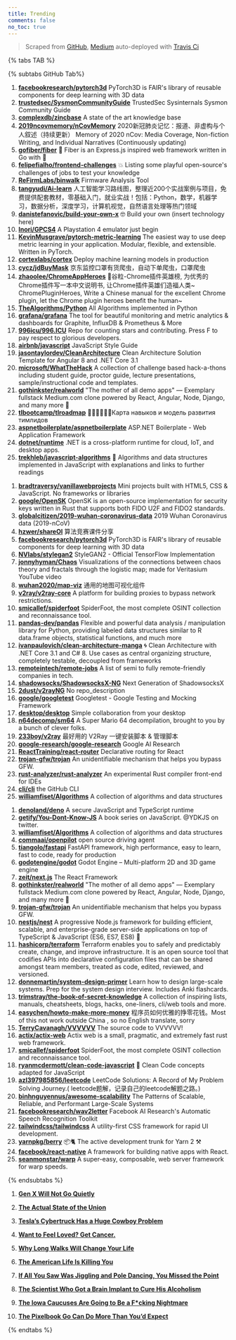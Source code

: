```yaml
---
title: Trending
comments: false
no_toc: true
---
```


> Scraped from [GitHub](https://github.com/trending), [Medium](https://medium.com/topic/popular)
auto-deployed with [Travis Ci](https://travis-ci.org/)

{% tabs TAB %}
<!-- tab GitHub -->
{% subtabs GitHub Tab%}
<!-- tab Daily -->
1. [**facebookresearch/pytorch3d**](https://github.com/facebookresearch/pytorch3d)
PyTorch3D is FAIR's library of reusable components for deep learning with 3D data
2. [**trustedsec/SysmonCommunityGuide**](https://github.com/trustedsec/SysmonCommunityGuide)
TrustedSec Sysinternals Sysmon Community Guide
3. [**complexdb/zincbase**](https://github.com/complexdb/zincbase)
A state of the art knowledge base
4. [**2019ncovmemory/nCovMemory**](https://github.com/2019ncovmemory/nCovMemory)
2020新冠肺炎记忆：报道、非虚构与个人叙述（持续更新） Memory of 2020 nCov: Media Coverage, Non-fiction Writing, and Individual Narratives (Continuously updating)
5. [**gofiber/fiber**](https://github.com/gofiber/fiber)
🚀 Fiber is an Express.js inspired web framework written in Go with 💖
6. [**felipefialho/frontend-challenges**](https://github.com/felipefialho/frontend-challenges)
💥 Listing some playful open-source's challenges of jobs to test your knowledge
7. [**ReFirmLabs/binwalk**](https://github.com/ReFirmLabs/binwalk)
Firmware Analysis Tool
8. [**tangyudi/Ai-learn**](https://github.com/tangyudi/Ai-learn)
人工智能学习路线图，整理近200个实战案例与项目，免费提供配套教材，零基础入门，就业实战！包括：Python，数学，机器学习，数据分析，深度学习，计算机视觉，自然语言处理等热门领域
9. [**danistefanovic/build-your-own-x**](https://github.com/danistefanovic/build-your-own-x)
🤓 Build your own (insert technology here)
10. [**Inori/GPCS4**](https://github.com/Inori/GPCS4)
A Playstation 4 emulator just begin
11. [**KevinMusgrave/pytorch-metric-learning**](https://github.com/KevinMusgrave/pytorch-metric-learning)
The easiest way to use deep metric learning in your application. Modular, flexible, and extensible. Written in PyTorch.
12. [**cortexlabs/cortex**](https://github.com/cortexlabs/cortex)
Deploy machine learning models in production
13. [**cycz/jdBuyMask**](https://github.com/cycz/jdBuyMask)
京东监控口罩有货爬虫，自动下单爬虫，口罩爬虫
14. [**zhaoolee/ChromeAppHeroes**](https://github.com/zhaoolee/ChromeAppHeroes)
🌈谷粒-Chrome插件英雄榜, 为优秀的Chrome插件写一本中文说明书, 让Chrome插件英雄们造福人类~ ChromePluginHeroes, Write a Chinese manual for the excellent Chrome plugin, let the Chrome plugin heroes benefit the human~
15. [**TheAlgorithms/Python**](https://github.com/TheAlgorithms/Python)
All Algorithms implemented in Python
16. [**grafana/grafana**](https://github.com/grafana/grafana)
The tool for beautiful monitoring and metric analytics & dashboards for Graphite, InfluxDB & Prometheus & More
17. [**996icu/996.ICU**](https://github.com/996icu/996.ICU)
Repo for counting stars and contributing. Press F to pay respect to glorious developers.
18. [**airbnb/javascript**](https://github.com/airbnb/javascript)
JavaScript Style Guide
19. [**jasontaylordev/CleanArchitecture**](https://github.com/jasontaylordev/CleanArchitecture)
Clean Architecture Solution Template for Angular 8 and .NET Core 3.1
20. [**microsoft/WhatTheHack**](https://github.com/microsoft/WhatTheHack)
A collection of challenge based hack-a-thons including student guide, proctor guide, lecture presentations, sample/instructional code and templates.
21. [**gothinkster/realworld**](https://github.com/gothinkster/realworld)
"The mother of all demo apps" — Exemplary fullstack Medium.com clone powered by React, Angular, Node, Django, and many more 🏅
22. [**tlbootcamp/tlroadmap**](https://github.com/tlbootcamp/tlroadmap)
👩🏼‍💻👨🏻‍💻Карта навыков и модель развития тимлидов
23. [**aspnetboilerplate/aspnetboilerplate**](https://github.com/aspnetboilerplate/aspnetboilerplate)
ASP.NET Boilerplate - Web Application Framework
24. [**dotnet/runtime**](https://github.com/dotnet/runtime)
.NET is a cross-platform runtime for cloud, IoT, and desktop apps.
25. [**trekhleb/javascript-algorithms**](https://github.com/trekhleb/javascript-algorithms)
📝 Algorithms and data structures implemented in JavaScript with explanations and links to further readings
<!-- endtab -->
<!-- tab Weekly -->
1. [**bradtraversy/vanillawebprojects**](https://github.com/bradtraversy/vanillawebprojects)
Mini projects built with HTML5, CSS & JavaScript. No frameworks or libraries
2. [**google/OpenSK**](https://github.com/google/OpenSK)
OpenSK is an open-source implementation for security keys written in Rust that supports both FIDO U2F and FIDO2 standards.
3. [**globalcitizen/2019-wuhan-coronavirus-data**](https://github.com/globalcitizen/2019-wuhan-coronavirus-data)
2019 Wuhan Coronavirus data (2019-nCoV)
4. [**hzwer/shareOI**](https://github.com/hzwer/shareOI)
算法竞赛课件分享
5. [**facebookresearch/pytorch3d**](https://github.com/facebookresearch/pytorch3d)
PyTorch3D is FAIR's library of reusable components for deep learning with 3D data
6. [**NVlabs/stylegan2**](https://github.com/NVlabs/stylegan2)
StyleGAN2 - Official TensorFlow Implementation
7. [**jonnyhyman/Chaos**](https://github.com/jonnyhyman/Chaos)
Visualizations of the connections between chaos theory and fractals through the logistic map; made for Veritasium YouTube video
8. [**wuhan2020/map-viz**](https://github.com/wuhan2020/map-viz)
通用的地图可视化组件
9. [**v2ray/v2ray-core**](https://github.com/v2ray/v2ray-core)
A platform for building proxies to bypass network restrictions.
10. [**smicallef/spiderfoot**](https://github.com/smicallef/spiderfoot)
SpiderFoot, the most complete OSINT collection and reconnaissance tool.
11. [**pandas-dev/pandas**](https://github.com/pandas-dev/pandas)
Flexible and powerful data analysis / manipulation library for Python, providing labeled data structures similar to R data.frame objects, statistical functions, and much more
12. [**ivanpaulovich/clean-architecture-manga**](https://github.com/ivanpaulovich/clean-architecture-manga)
🌀 Clean Architecture with .NET Core 3.1 and C# 8. Use cases as central organizing structure, completely testable, decoupled from frameworks
13. [**remoteintech/remote-jobs**](https://github.com/remoteintech/remote-jobs)
A list of semi to fully remote-friendly companies in tech.
14. [**shadowsocks/ShadowsocksX-NG**](https://github.com/shadowsocks/ShadowsocksX-NG)
Next Generation of ShadowsocksX
15. [**2dust/v2rayNG**](https://github.com/2dust/v2rayNG)
No repo_description
16. [**google/googletest**](https://github.com/google/googletest)
Googletest - Google Testing and Mocking Framework
17. [**desktop/desktop**](https://github.com/desktop/desktop)
Simple collaboration from your desktop
18. [**n64decomp/sm64**](https://github.com/n64decomp/sm64)
A Super Mario 64 decompilation, brought to you by a bunch of clever folks.
19. [**233boy/v2ray**](https://github.com/233boy/v2ray)
最好用的 V2Ray 一键安装脚本 & 管理脚本
20. [**google-research/google-research**](https://github.com/google-research/google-research)
Google AI Research
21. [**ReactTraining/react-router**](https://github.com/ReactTraining/react-router)
Declarative routing for React
22. [**trojan-gfw/trojan**](https://github.com/trojan-gfw/trojan)
An unidentifiable mechanism that helps you bypass GFW.
23. [**rust-analyzer/rust-analyzer**](https://github.com/rust-analyzer/rust-analyzer)
An experimental Rust compiler front-end for IDEs
24. [**cli/cli**](https://github.com/cli/cli)
the GitHub CLI
25. [**williamfiset/Algorithms**](https://github.com/williamfiset/Algorithms)
A collection of algorithms and data structures
<!-- endtab -->
<!-- tab Monthly -->
1. [**denoland/deno**](https://github.com/denoland/deno)
A secure JavaScript and TypeScript runtime
2. [**getify/You-Dont-Know-JS**](https://github.com/getify/You-Dont-Know-JS)
A book series on JavaScript. @YDKJS on twitter.
3. [**williamfiset/Algorithms**](https://github.com/williamfiset/Algorithms)
A collection of algorithms and data structures
4. [**commaai/openpilot**](https://github.com/commaai/openpilot)
open source driving agent
5. [**tiangolo/fastapi**](https://github.com/tiangolo/fastapi)
FastAPI framework, high performance, easy to learn, fast to code, ready for production
6. [**godotengine/godot**](https://github.com/godotengine/godot)
Godot Engine – Multi-platform 2D and 3D game engine
7. [**zeit/next.js**](https://github.com/zeit/next.js)
The React Framework
8. [**gothinkster/realworld**](https://github.com/gothinkster/realworld)
"The mother of all demo apps" — Exemplary fullstack Medium.com clone powered by React, Angular, Node, Django, and many more 🏅
9. [**trojan-gfw/trojan**](https://github.com/trojan-gfw/trojan)
An unidentifiable mechanism that helps you bypass GFW.
10. [**nestjs/nest**](https://github.com/nestjs/nest)
A progressive Node.js framework for building efficient, scalable, and enterprise-grade server-side applications on top of TypeScript & JavaScript (ES6, ES7, ES8) 🚀
11. [**hashicorp/terraform**](https://github.com/hashicorp/terraform)
Terraform enables you to safely and predictably create, change, and improve infrastructure. It is an open source tool that codifies APIs into declarative configuration files that can be shared amongst team members, treated as code, edited, reviewed, and versioned.
12. [**donnemartin/system-design-primer**](https://github.com/donnemartin/system-design-primer)
Learn how to design large-scale systems. Prep for the system design interview. Includes Anki flashcards.
13. [**trimstray/the-book-of-secret-knowledge**](https://github.com/trimstray/the-book-of-secret-knowledge)
A collection of inspiring lists, manuals, cheatsheets, blogs, hacks, one-liners, cli/web tools and more.
14. [**easychen/howto-make-more-money**](https://github.com/easychen/howto-make-more-money)
程序员如何优雅的挣零花钱。Most of this not work outside China , so no English translate, sorry
15. [**TerryCavanagh/VVVVVV**](https://github.com/TerryCavanagh/VVVVVV)
The source code to VVVVVV!
16. [**actix/actix-web**](https://github.com/actix/actix-web)
Actix web is a small, pragmatic, and extremely fast rust web framework.
17. [**smicallef/spiderfoot**](https://github.com/smicallef/spiderfoot)
SpiderFoot, the most complete OSINT collection and reconnaissance tool.
18. [**ryanmcdermott/clean-code-javascript**](https://github.com/ryanmcdermott/clean-code-javascript)
🛁 Clean Code concepts adapted for JavaScript
19. [**azl397985856/leetcode**](https://github.com/azl397985856/leetcode)
LeetCode Solutions: A Record of My Problem Solving Journey.( leetcode题解，记录自己的leetcode解题之路。)
20. [**binhnguyennus/awesome-scalability**](https://github.com/binhnguyennus/awesome-scalability)
The Patterns of Scalable, Reliable, and Performant Large-Scale Systems
21. [**facebookresearch/wav2letter**](https://github.com/facebookresearch/wav2letter)
Facebook AI Research's Automatic Speech Recognition Toolkit
22. [**tailwindcss/tailwindcss**](https://github.com/tailwindcss/tailwindcss)
A utility-first CSS framework for rapid UI development.
23. [**yarnpkg/berry**](https://github.com/yarnpkg/berry)
📦🐈 The active development trunk for Yarn 2 ⚒
24. [**facebook/react-native**](https://github.com/facebook/react-native)
A framework for building native apps with React.
25. [**seanmonstar/warp**](https://github.com/seanmonstar/warp)
A super-easy, composable, web server framework for warp speeds.
<!-- endtab -->
{% endsubtabs %}
<!-- endtab --><!-- tab Medium -->
1. [**Gen X Will Not Go Quietly**](https://gen.medium.com/gen-x-will-not-go-quietly-3b0429c63c70?source=topic_page---------------------------20)

2. [**The Actual State of the Union**](https://gen.medium.com/the-actual-state-of-the-union-2a44ee3901f8?source=topic_page---------0------------------1)

3. [**Tesla’s Cybertruck Has a Huge Cowboy Problem**](https://marker.medium.com/teslas-cybertruck-has-a-huge-cowboy-problem-bebe81377c6d?source=topic_page---------1------------------1)

4. [**Want to Feel Loved? Get Cancer.**](https://humanparts.medium.com/my-wife-has-cancer-c07ad358d263?source=topic_page---------2------------------1)

5. [**Why Long Walks Will Change Your Life**](https://humanparts.medium.com/walking-is-medicine-why-long-walks-will-change-your-life-59297e955a49?source=topic_page---------4------------------1)

6. [**The American Life Is Killing You**](https://medium.com/@erikrittenberry/the-american-life-is-killing-you-9e7e68135f4a?source=topic_page---------5------------------1)

7. [**If All You Saw Was Jiggling and Pole Dancing, You Missed the Point**](https://blog.usejournal.com/if-all-you-saw-was-jiggling-and-pole-dancing-you-missed-the-point-2e6bdfd6d5e9?source=topic_page---------6------------------1)

8. [**The Scientist Who Got a Brain Implant to Cure His Alcoholism**](https://onezero.medium.com/the-scientist-who-got-deep-brain-stimulation-to-cure-his-alcoholism-57b57d1f98a2?source=topic_page---------7------------------1)

9. [**The Iowa Caucuses Are Going to Be a F*cking Nightmare**](https://gen.medium.com/the-iowa-caucuses-are-going-to-be-a-f-cking-nightmare-a5e6d869fcba?source=topic_page---------8------------------1)

10. [**The Pixelbook Go Can Do More Than You’d Expect**](https://onezero.medium.com/the-pixelbook-go-can-do-more-than-youd-expect-b758d48775c?source=topic_page---------9------------------1)

<!-- endtab -->
{% endtabs %}

